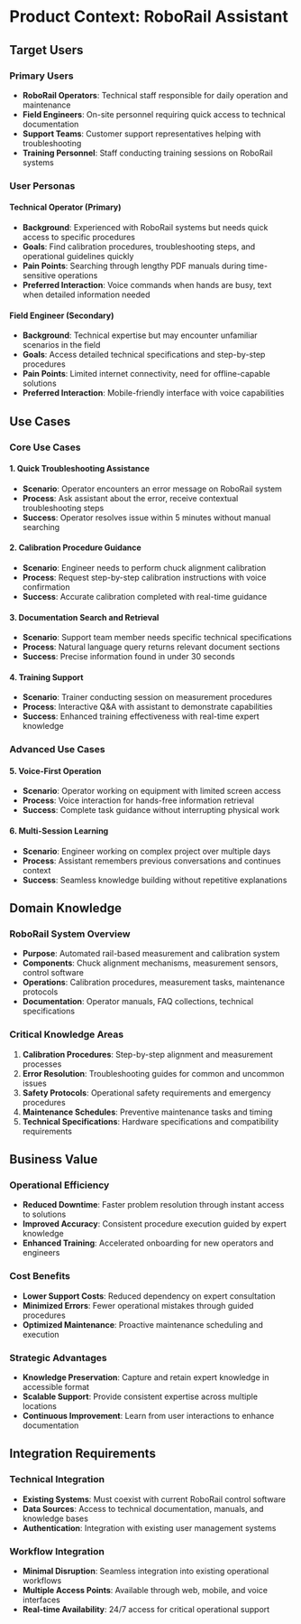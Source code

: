 # Product Context: RoboRail Assistant

## Target Users

### Primary Users
- **RoboRail Operators**: Technical staff responsible for daily operation and maintenance
- **Field Engineers**: On-site personnel requiring quick access to technical documentation
- **Support Teams**: Customer support representatives helping with troubleshooting
- **Training Personnel**: Staff conducting training sessions on RoboRail systems

### User Personas

#### Technical Operator (Primary)
- **Background**: Experienced with RoboRail systems but needs quick access to specific procedures
- **Goals**: Find calibration procedures, troubleshooting steps, and operational guidelines quickly
- **Pain Points**: Searching through lengthy PDF manuals during time-sensitive operations
- **Preferred Interaction**: Voice commands when hands are busy, text when detailed information needed

#### Field Engineer (Secondary)
- **Background**: Technical expertise but may encounter unfamiliar scenarios in the field
- **Goals**: Access detailed technical specifications and step-by-step procedures
- **Pain Points**: Limited internet connectivity, need for offline-capable solutions
- **Preferred Interaction**: Mobile-friendly interface with voice capabilities

## Use Cases

### Core Use Cases

#### 1. Quick Troubleshooting Assistance
- **Scenario**: Operator encounters an error message on RoboRail system
- **Process**: Ask assistant about the error, receive contextual troubleshooting steps
- **Success**: Operator resolves issue within 5 minutes without manual searching

#### 2. Calibration Procedure Guidance
- **Scenario**: Engineer needs to perform chuck alignment calibration
- **Process**: Request step-by-step calibration instructions with voice confirmation
- **Success**: Accurate calibration completed with real-time guidance

#### 3. Documentation Search and Retrieval
- **Scenario**: Support team member needs specific technical specifications
- **Process**: Natural language query returns relevant document sections
- **Success**: Precise information found in under 30 seconds

#### 4. Training Support
- **Scenario**: Trainer conducting session on measurement procedures
- **Process**: Interactive Q&A with assistant to demonstrate capabilities
- **Success**: Enhanced training effectiveness with real-time expert knowledge

### Advanced Use Cases

#### 5. Voice-First Operation
- **Scenario**: Operator working on equipment with limited screen access
- **Process**: Voice interaction for hands-free information retrieval
- **Success**: Complete task guidance without interrupting physical work

#### 6. Multi-Session Learning
- **Scenario**: Engineer working on complex project over multiple days
- **Process**: Assistant remembers previous conversations and continues context
- **Success**: Seamless knowledge building without repetitive explanations

## Domain Knowledge

### RoboRail System Overview
- **Purpose**: Automated rail-based measurement and calibration system
- **Components**: Chuck alignment mechanisms, measurement sensors, control software
- **Operations**: Calibration procedures, measurement tasks, maintenance protocols
- **Documentation**: Operator manuals, FAQ collections, technical specifications

### Critical Knowledge Areas
1. **Calibration Procedures**: Step-by-step alignment and measurement processes
2. **Error Resolution**: Troubleshooting guides for common and uncommon issues
3. **Safety Protocols**: Operational safety requirements and emergency procedures
4. **Maintenance Schedules**: Preventive maintenance tasks and timing
5. **Technical Specifications**: Hardware specifications and compatibility requirements

## Business Value

### Operational Efficiency
- **Reduced Downtime**: Faster problem resolution through instant access to solutions
- **Improved Accuracy**: Consistent procedure execution guided by expert knowledge
- **Enhanced Training**: Accelerated onboarding for new operators and engineers

### Cost Benefits
- **Lower Support Costs**: Reduced dependency on expert consultation
- **Minimized Errors**: Fewer operational mistakes through guided procedures
- **Optimized Maintenance**: Proactive maintenance scheduling and execution

### Strategic Advantages
- **Knowledge Preservation**: Capture and retain expert knowledge in accessible format
- **Scalable Support**: Provide consistent expertise across multiple locations
- **Continuous Improvement**: Learn from user interactions to enhance documentation

## Integration Requirements

### Technical Integration
- **Existing Systems**: Must coexist with current RoboRail control software
- **Data Sources**: Access to technical documentation, manuals, and knowledge bases
- **Authentication**: Integration with existing user management systems

### Workflow Integration
- **Minimal Disruption**: Seamless integration into existing operational workflows
- **Multiple Access Points**: Available through web, mobile, and voice interfaces
- **Real-time Availability**: 24/7 access for critical operational support 